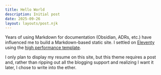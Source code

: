 ```yaml
---
title: Hello World
description: Initial post
date: 2025-09-26
layout: layouts/post.njk
---
```


Years of using Markdown for documentation (Obsidian, ADRs, etc.) have influenced me to build a Markdown-based static site. I settled on [Eleventy](https://www.11ty.dev/) using the [high performance template](https://github.com/google/eleventy-high-performance-blog).

I only plan to display my resume on this site, but this theme requires a post and, rather than ripping out all the blogging support and realizing I want it later, I chose to write into the ether.
